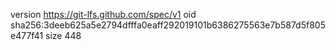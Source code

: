 version https://git-lfs.github.com/spec/v1
oid sha256:3deeb625a5e2794dfffa0eaff292019101b6386275563e7b587d5f805e477f41
size 448
